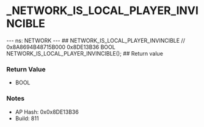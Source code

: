 # _NETWORK_IS_LOCAL_PLAYER_INVINCIBLE

--- ns: NETWORK --- ## NETWORK_IS_LOCAL_PLAYER_INVINCIBLE  // 0x8A8694B48715B000 0x8DE13B36 BOOL NETWORK_IS_LOCAL_PLAYER_INVINCIBLE();   ## Return value

### Return Value
* BOOL

### Notes
* AP Hash: 0x0x8DE13B36
* Build: 811

